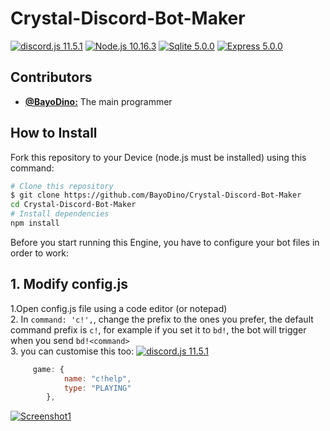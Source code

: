 # Crystal-Discord-Bot-Maker
[![discord.js 11.5.1](https://img.shields.io/badge/discord.js-12.0.1-green.svg)](https://discord.js.org/)
[![Node.js 10.16.3](https://img.shields.io/badge/Node.js-10.16.3-brightgreen.svg)](https://nodejs.org/en/)
[![Sqlite 5.0.0](https://img.shields.io/badge/sqlite3-5.0.0-blue.svg)](https://sqlite.org/)
[![Express 5.0.0](https://img.shields.io/badge/express-14.7.1-red.svg)](https://expressjs.com/)
## Contributors
* [**@BayoDino:**](https://github.com/BayoDino) The main programmer
## How to Install
Fork this repository to your Device (node.js must be installed) using this command:
```bash
# Clone this repository
$ git clone https://github.com/BayoDino/Crystal-Discord-Bot-Maker
cd Crystal-Discord-Bot-Maker
# Install dependencies
npm install
```
Before you start running this Engine, you have to configure your bot files in order to work:
## 1. Modify config.js
   1.Open config.js file using a code editor (or notepad) <br>
   2. In `command: 'c!',`, change the prefix to the ones you prefer, the default command prefix is `c!`, for example if you set it to `bd!`, the bot will trigger when you send `bd!<command>`</br>
   3. you can customise this too: [![discord.js 11.5.1](https://img.shields.io/badge/discord.js-12.0.1-green.svg)](https://shields.io/)
   
```js
     game: {
            name: "c!help",
            type: "PLAYING"
        },
```
    
    
[![Screenshot1](https://cdn.discordapp.com/attachments/803296152233312286/805694154235183125/bayodino-4.jpg)](https://cdn.discordapp.com/attachments/803296152233312286/805694154235183125/bayodino-4.jpg)    
